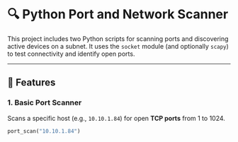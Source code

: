 # 🔍 Python Port and Network Scanner

This project includes two Python scripts for scanning ports and discovering active devices on a subnet. It uses the `socket` module (and optionally `scapy`) to test connectivity and identify open ports.

---

## 📁 Features

### 1. **Basic Port Scanner**
Scans a specific host (e.g., `10.10.1.84`) for open **TCP ports** from 1 to 1024.

```python
port_scan("10.10.1.84")
